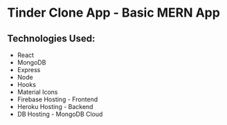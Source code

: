 # Tinder Clone App - Basic MERN App
<!-- ## Demo:  -->

## Technologies Used:
- React
- MongoDB
- Express
- Node
- Hooks
- Material Icons
- Firebase Hosting - Frontend
- Heroku Hosting - Backend
- DB Hosting - MongoDB Cloud
